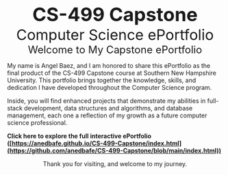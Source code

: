 <p align="center">
  <strong style="font-size: 44px;">CS-499 Capstone</strong><br>
  <span style="font-size: 34px;">Computer Science ePortfolio</span>
  <br>
  <span style="font-size: 24px;">Welcome to My Capstone ePortfolio</span>
</p>

<p>
  My name is Angel Baez, and I am honored to share this ePortfolio as the final product of the CS-499 Capstone course at Southern New Hampshire University. This portfolio brings together the knowledge, skills, and dedication I have developed throughout the Computer Science program.
</p>
<p>
  Inside, you will find enhanced projects that demonstrate my abilities in full-stack development, data structures and algorithms, and database management, each one a reflection of my growth as a future computer science professional.

**Click here to explore the full interactive ePortfolio ([https://anedbafe.github.io/CS-499-Capstone/index.html](https://github.com/anedbafe/CS-499-Capstone/blob/main/index.html))**
</p>

<p align="center">
  <span style="font-size: 14px;">Thank you for visiting, and welcome to my journey.</span>
</p>
